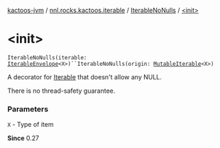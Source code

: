 [kactoos-jvm](../../index.md) / [nnl.rocks.kactoos.iterable](../index.md) / [IterableNoNulls](index.md) / [&lt;init&gt;](.)

# &lt;init&gt;

`IterableNoNulls(iterable: `[`IterableEnvelope`](../-iterable-envelope/index.md)`<X>)``IterableNoNulls(origin: `[`MutableIterable`](https://kotlinlang.org/api/latest/jvm/stdlib/kotlin.collections/-mutable-iterable/index.html)`<X>)`

A decorator for [Iterable](https://kotlinlang.org/api/latest/jvm/stdlib/kotlin.collections/-iterable/index.html) that doesn't allow any NULL.

There is no thread-safety guarantee.

### Parameters

`X` - Type of item

**Since**
0.27

